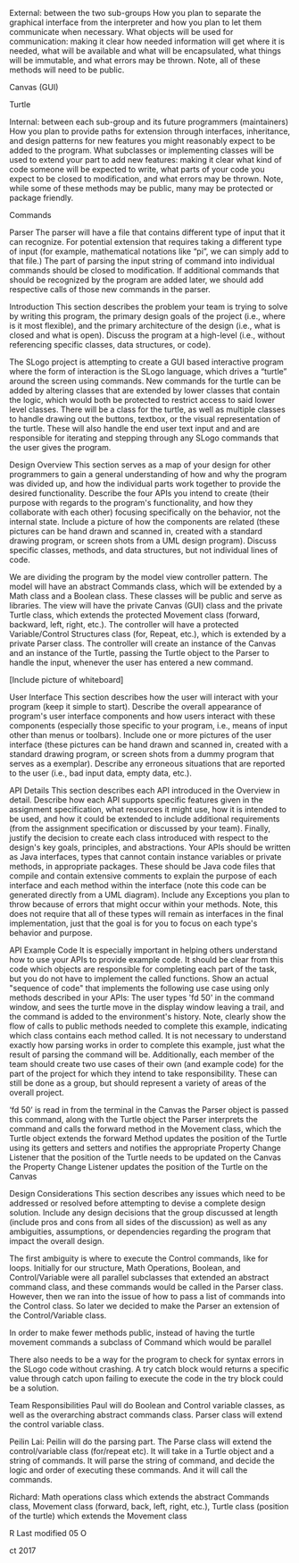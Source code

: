 External: between the two sub-groups
How you plan to separate the graphical interface from the interpreter and how you plan to let them communicate when necessary.
What objects will be used for communication: making it clear how needed information will get where it is needed, what will be available and what will be encapsulated, what things will be immutable, and what errors may be thrown.
Note, all of these methods will need to be public.

Canvas (GUI)



Turtle




Internal: between each sub-group and its future programmers (maintainers)
How you plan to provide paths for extension through interfaces, inheritance, and design patterns for new features you might reasonably expect to be added to the program.
What subclasses or implementing classes will be used to extend your part to add new features: making it clear what kind of code someone will be expected to write, what parts of your code you expect to be closed to modification, and what errors may be thrown.
Note, while some of these methods may be public, many may be protected or package friendly.

Commands



Parser
The parser will have a file that contains different type of input that it can recognize. For potential extension that requires taking a different type of input (for example,  mathematical notations like “pi”, we can simply add to that file.) 
The part of parsing the input string of command into individual commands should be closed to modification. If additional commands that should be recognized by the program are added later, we should add respective calls of those new commands in the parser.


Introduction
This section describes the problem your team is trying to solve by writing this program, the primary design goals of the project (i.e., where is it most flexible), and the primary architecture of the design (i.e., what is closed and what is open). Discuss the program at a high-level (i.e., without referencing specific classes, data structures, or code).

The SLogo project is attempting to create a GUI based interactive program where the form of interaction is the SLogo language, which drives a “turtle” around the screen using commands. New commands for the turtle can be added by altering classes that are extended by lower classes that contain the logic, which would both be protected to restrict access to said lower level classes. There will be a class for the turtle, as well as multiple classes to handle drawing out the buttons, textbox, or the visual representation of the turtle. These will also handle the end user text input and and are responsible for iterating and stepping through any SLogo commands that the user gives the program.

Design Overview
This section serves as a map of your design for other programmers to gain a general understanding of how and why the program was divided up, and how the individual parts work together to provide the desired functionality. Describe the four APIs you intend to create (their purpose with regards to the program's functionality, and how they collaborate with each other) focusing specifically on the behavior, not the internal state. Include a picture of how the components are related (these pictures can be hand drawn and scanned in, created with a standard drawing program, or screen shots from a UML design program). Discuss specific classes, methods, and data structures, but not individual lines of code.

We are dividing the program by the model view controller pattern. The model will have an abstract Commands class, which will be extended by a Math class and a Boolean class. These classes will be public and serve as libraries. The view will have the private Canvas (GUI) class and the private Turtle class, which extends the protected Movement class (forward, backward, left, right, etc.). The controller will have a protected Variable/Control Structures class (for, Repeat, etc.), which is extended by a private Parser class. The controller will create an instance of the Canvas and an instance of the Turtle, passing the Turtle object to the Parser to handle the input, whenever the user has entered a new command.

[Include picture of whiteboard]

User Interface
This section describes how the user will interact with your program (keep it simple to start). Describe the overall appearance of program's user interface components and how users interact with these components (especially those specific to your program, i.e., means of input other than menus or toolbars). Include one or more pictures of the user interface (these pictures can be hand drawn and scanned in, created with a standard drawing program, or screen shots from a dummy program that serves as a exemplar). Describe any erroneous situations that are reported to the user (i.e., bad input data, empty data, etc.).



API Details 
This section describes each API introduced in the Overview in detail. Describe how each API supports specific features given in the assignment specification, what resources it might use, how it is intended to be used, and how it could be extended to include additional requirements (from the assignment specification or discussed by your team). Finally, justify the decision to create each class introduced with respect to the design's key goals, principles, and abstractions. Your APIs should be written as Java interfaces, types that cannot contain instance variables or private methods, in appropriate packages. These should be Java code files that compile and contain extensive comments to explain the purpose of each interface and each method within the interface (note this code can be generated directly from a UML diagram). Include any Exceptions you plan to throw because of errors that might occur within your methods. Note, this does not require that all of these types will remain as interfaces in the final implementation, just that the goal is for you to focus on each type's behavior and purpose.



API Example Code
It is especially important in helping others understand how to use your APIs to provide example code. It should be clear from this code which objects are responsible for completing each part of the task, but you do not have to implement the called functions.
Show an actual "sequence of code" that implements the following use case using only methods described in your APIs: 
The user types 'fd 50' in the command window, and sees the turtle move in the display window leaving a trail, and the command is added to the environment's history.
Note, clearly show the flow of calls to public methods needed to complete this example, indicating which class contains each method called. It is not necessary to understand exactly how parsing works in order to complete this example, just what the result of parsing the command will be.
Additionally, each member of the team should create two use cases of their own (and example code) for the part of the project for which they intend to take responsibility. These can still be done as a group, but should represent a variety of areas of the overall project.

‘fd 50’ is read in from the terminal in the Canvas
the Parser object is passed this command, along with the Turtle object
the Parser interprets the command and calls the forward method in the Movement class, which the Turtle object extends
the forward Method updates the position of the Turtle using its getters and setters and notifies the appropriate Property Change Listener that the position of the Turtle needs to be updated on the Canvas 
the Property Change Listener updates the position of the Turtle on the Canvas




Design Considerations 
This section describes any issues which need to be addressed or resolved before attempting to devise a complete design solution. Include any design decisions that the group discussed at length (include pros and cons from all sides of the discussion) as well as any ambiguities, assumptions, or dependencies regarding the program that impact the overall design.

The first ambiguity is where to execute the Control commands, like for loops. Initially for our structure, Math Operations, Boolean, and Control/Variable were all parallel subclasses that extended an abstract command class, and these commands would be called in the Parser class. However, then we ran into the issue of how to pass a list of commands into the Control class. So later we decided to make the Parser an extension of the Control/Variable class.

In order to make fewer methods public, instead of having the turtle movement commands a subclass of Command which would be parallel 

There also needs to be a way for the program to check for syntax errors in the SLogo code without crashing. A try catch block would returns a specific value through catch upon failing to execute the code in the try block could be a solution.


Team Responsibilities
Paul  will do Boolean and Control variable classes, as well as the overarching abstract commands class. Parser class will extend the control variable class.

Peilin Lai: Peilin will do the parsing part. The Parse class will extend the control/variable class (for/repeat etc). It will take in a Turtle object and a string of commands. It will parse the string of command, and decide the logic and order of executing these commands. And it will call the commands.

Richard: Math operations class which extends the abstract Commands class, Movement class (forward, back, left, right, etc.), Turtle class (position of the turtle) which extends the Movement class

R
Last modified 05 O

ct 2017











